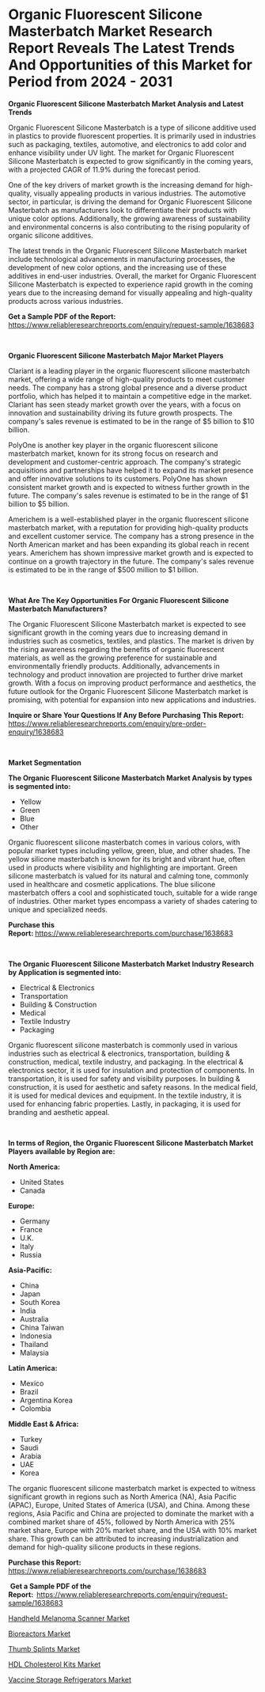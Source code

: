 <p><h1>Organic Fluorescent Silicone Masterbatch Market Research Report Reveals The Latest Trends And Opportunities of this Market for Period from 2024 - 2031</h1></p><p><strong>Organic Fluorescent Silicone Masterbatch Market Analysis and Latest Trends</strong></p>
<p><p>Organic Fluorescent Silicone Masterbatch is a type of silicone additive used in plastics to provide fluorescent properties. It is primarily used in industries such as packaging, textiles, automotive, and electronics to add color and enhance visibility under UV light. The market for Organic Fluorescent Silicone Masterbatch is expected to grow significantly in the coming years, with a projected CAGR of 11.9% during the forecast period.</p><p>One of the key drivers of market growth is the increasing demand for high-quality, visually appealing products in various industries. The automotive sector, in particular, is driving the demand for Organic Fluorescent Silicone Masterbatch as manufacturers look to differentiate their products with unique color options. Additionally, the growing awareness of sustainability and environmental concerns is also contributing to the rising popularity of organic silicone additives.</p><p>The latest trends in the Organic Fluorescent Silicone Masterbatch market include technological advancements in manufacturing processes, the development of new color options, and the increasing use of these additives in end-user industries. Overall, the market for Organic Fluorescent Silicone Masterbatch is expected to experience rapid growth in the coming years due to the increasing demand for visually appealing and high-quality products across various industries.</p></p>
<p><strong>Get a Sample PDF of the Report:&nbsp;</strong> <a href="https://www.reliableresearchreports.com/enquiry/request-sample/1638683">https://www.reliableresearchreports.com/enquiry/request-sample/1638683</a></p>
<p>&nbsp;</p>
<p><strong>Organic Fluorescent Silicone Masterbatch Major Market Players</strong></p>
<p><p>Clariant is a leading player in the organic fluorescent silicone masterbatch market, offering a wide range of high-quality products to meet customer needs. The company has a strong global presence and a diverse product portfolio, which has helped it to maintain a competitive edge in the market. Clariant has seen steady market growth over the years, with a focus on innovation and sustainability driving its future growth prospects. The company's sales revenue is estimated to be in the range of $5 billion to $10 billion.</p><p>PolyOne is another key player in the organic fluorescent silicone masterbatch market, known for its strong focus on research and development and customer-centric approach. The company's strategic acquisitions and partnerships have helped it to expand its market presence and offer innovative solutions to its customers. PolyOne has shown consistent market growth and is expected to witness further growth in the future. The company's sales revenue is estimated to be in the range of $1 billion to $5 billion.</p><p>Americhem is a well-established player in the organic fluorescent silicone masterbatch market, with a reputation for providing high-quality products and excellent customer service. The company has a strong presence in the North American market and has been expanding its global reach in recent years. Americhem has shown impressive market growth and is expected to continue on a growth trajectory in the future. The company's sales revenue is estimated to be in the range of $500 million to $1 billion.</p></p>
<p>&nbsp;</p>
<p><strong>What Are The Key Opportunities For Organic Fluorescent Silicone Masterbatch Manufacturers?</strong></p>
<p><p>The Organic Fluorescent Silicone Masterbatch market is expected to see significant growth in the coming years due to increasing demand in industries such as cosmetics, textiles, and plastics. The market is driven by the rising awareness regarding the benefits of organic fluorescent materials, as well as the growing preference for sustainable and environmentally friendly products. Additionally, advancements in technology and product innovation are projected to further drive market growth. With a focus on improving product performance and aesthetics, the future outlook for the Organic Fluorescent Silicone Masterbatch market is promising, with potential for expansion into new applications and industries.</p></p>
<p><strong>Inquire or Share Your Questions If Any Before Purchasing This Report:</strong> <a href="https://www.reliableresearchreports.com/enquiry/pre-order-enquiry/1638683">https://www.reliableresearchreports.com/enquiry/pre-order-enquiry/1638683</a></p>
<p>&nbsp;</p>
<p><strong>Market Segmentation</strong></p>
<p><strong>The Organic Fluorescent Silicone Masterbatch Market Analysis by types is segmented into:</strong></p>
<p><ul><li>Yellow</li><li>Green</li><li>Blue</li><li>Other</li></ul></p>
<p><p>Organic fluorescent silicone masterbatch comes in various colors, with popular market types including yellow, green, blue, and other shades. The yellow silicone masterbatch is known for its bright and vibrant hue, often used in products where visibility and highlighting are important. Green silicone masterbatch is valued for its natural and calming tone, commonly used in healthcare and cosmetic applications. The blue silicone masterbatch offers a cool and sophisticated touch, suitable for a wide range of industries. Other market types encompass a variety of shades catering to unique and specialized needs.</p></p>
<p><strong>Purchase this Report:&nbsp;</strong><a href="https://www.reliableresearchreports.com/purchase/1638683">https://www.reliableresearchreports.com/purchase/1638683</a></p>
<p>&nbsp;</p>
<p><strong>The Organic Fluorescent Silicone Masterbatch Market Industry Research by Application is segmented into:</strong></p>
<p><ul><li>Electrical & Electronics</li><li>Transportation</li><li>Building & Construction</li><li>Medical</li><li>Textile Industry</li><li>Packaging</li></ul></p>
<p><p>Organic fluorescent silicone masterbatch is commonly used in various industries such as electrical & electronics, transportation, building & construction, medical, textile industry, and packaging. In the electrical & electronics sector, it is used for insulation and protection of components. In transportation, it is used for safety and visibility purposes. In building & construction, it is used for aesthetic and safety reasons. In the medical field, it is used for medical devices and equipment. In the textile industry, it is used for enhancing fabric properties. Lastly, in packaging, it is used for branding and aesthetic appeal.</p></p>
<p>&nbsp;</p>
<p><strong>In terms of Region, the Organic Fluorescent Silicone Masterbatch Market Players available by Region are:</strong></p>
<p>
    <p> <strong> North America: </strong>
        <ul>
            <li>United States</li>
            <li>Canada</li>
        </ul>
        </p> 
    <p> <strong> Europe: </strong>
        <ul>
            <li>Germany</li>
            <li>France</li>
            <li>U.K.</li>
            <li>Italy</li>
            <li>Russia</li>
        </ul>
        </p> 
    <p> <strong> Asia-Pacific: </strong>
        <ul>
            <li>China</li>
            <li>Japan</li>
            <li>South Korea</li>
            <li>India</li>
            <li>Australia</li>
            <li>China Taiwan</li>
            <li>Indonesia</li>
            <li>Thailand</li>
            <li>Malaysia</li>
        </ul>
        </p> 
    <p> <strong> Latin America: </strong>
        <ul>
            <li>Mexico</li>
            <li>Brazil</li>
            <li>Argentina Korea</li>
            <li>Colombia</li>
        </ul>
        </p> 
    <p> <strong> Middle East & Africa: </strong>
        <ul>
            <li>Turkey</li>
            <li>Saudi</li>
            <li>Arabia</li>
            <li>UAE</li>
            <li>Korea</li>
        </ul>
    </p>
    </p>
<p><p>The organic fluorescent silicone masterbatch market is expected to witness significant growth in regions such as North America (NA), Asia Pacific (APAC), Europe, United States of America (USA), and China. Among these regions, Asia Pacific and China are projected to dominate the market with a combined market share of 45%, followed by North America with 25% market share, Europe with 20% market share, and the USA with 10% market share. This growth can be attributed to increasing industrialization and demand for high-quality silicone products in these regions.</p></p>
<p><strong>Purchase this Report: </strong><a href="https://www.reliableresearchreports.com/purchase/1638683">https://www.reliableresearchreports.com/purchase/1638683</a></p>
<p>&nbsp;<strong>Get a Sample PDF of the Report:&nbsp;&nbsp;</strong><a href="https://www.reliableresearchreports.com/enquiry/request-sample/1638683">https://www.reliableresearchreports.com/enquiry/request-sample/1638683</a></p>
<p><strong></strong></p>
<p><p><a href="https://medium.com/@chiragreportprime3/handheld-melanoma-scanner-market-insights-into-market-cagr-market-trends-and-growth-strategies-367b26fd7de5">Handheld Melanoma Scanner Market</a></p><p><a href="https://medium.com/@javiermante/bioreactors-market-outlook-industry-overview-and-forecast-2024-to-2031-d28afbca136b">Bioreactors Market</a></p><p><a href="https://medium.com/@gabriellemcgrath66/thumb-splints-market-trends-and-market-analysis-forecasted-for-period-2024-2031-97bc3f75c073">Thumb Splints Market</a></p><p><a href="https://medium.com/@walterstanley64/hdl-cholesterol-kits-market-trends-forecast-and-competitive-analysis-to-2031-0cbf186d20cc">HDL Cholesterol Kits Market</a></p><p><a href="https://medium.com/@serenaframi/vaccine-storage-refrigerators-market-insights-into-market-cagr-market-trends-and-growth-60c88293e890">Vaccine Storage Refrigerators Market</a></p></p>